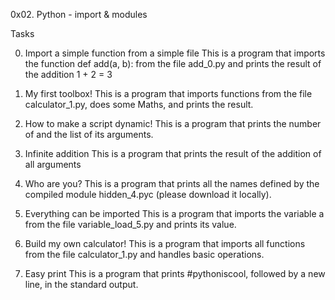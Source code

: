 0x02. Python - import & modules

Tasks

0. Import a simple function from a simple file
This is a program that imports the function def add(a, b): from the file add_0.py and prints the result of the addition 1 + 2 = 3

1. My first toolbox!
This is a program that imports functions from the file calculator_1.py, does some Maths, and prints the result.

2. How to make a script dynamic!
This is a program that prints the number of and the list of its arguments.

3. Infinite addition
This is a program that prints the result of the addition of all arguments

4. Who are you?
This is a program that prints all the names defined by the compiled module hidden_4.pyc (please download it locally).

5. Everything can be imported
This is a program that imports the variable a from the file variable_load_5.py and prints its value.

6. Build my own calculator!
This is a program that imports all functions from the file calculator_1.py and handles basic operations.

7. Easy print
This is a program that prints #pythoniscool, followed by a new line, in the standard output.
